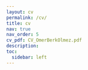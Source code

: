 ```yaml
---
layout: cv
permalink: /cv/
title: cv
nav: true
nav_order: 5
cv_pdf: CV_OmerBerkOlmez.pdf
description:
toc:
  sidebar: left
---
```

